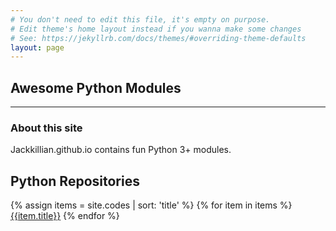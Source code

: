 ```yaml
---
# You don't need to edit this file, it's empty on purpose.
# Edit theme's home layout instead if you wanna make some changes
# See: https://jekyllrb.com/docs/themes/#overriding-theme-defaults
layout: page
---
```

## Awesome Python Modules
---
### About this site
Jackkillian.github.io contains fun Python 3+ modules.

## Python Repositories
{% assign items = site.codes | sort: 'title' %}
{% for item in items %}
[{{item.title}}]({{item.url}})
{% endfor %}
